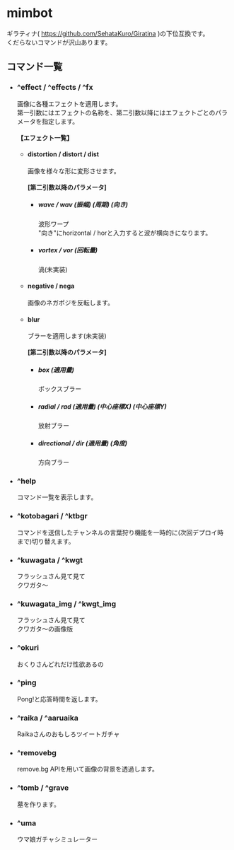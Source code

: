 # mimbot
ギラティナ( https://github.com/SehataKuro/Giratina )の下位互換です。  
くだらないコマンドが沢山あります。  

## コマンド一覧

- ### ^effect / ^effects / ^fx  
    画像に各種エフェクトを適用します。  
    第一引数にはエフェクトの名称を、第二引数以降にはエフェクトごとのパラメータを指定します。  
    <br/>
    **【エフェクト一覧】**  
    - #### distortion / distort / dist  
        画像を様々な形に変形させます。  
        <br/>
        **[第二引数以降のパラメータ]**  
        - ##### wave / wav (振幅) (周期) (向き)  
            波形ワープ  
            "向き"にhorizontal / horと入力すると波が横向きになります。  
        - ##### vortex / vor (回転量)  
            渦(未実装)

    - #### negative / nega  
        画像のネガポジを反転します。  
        
    - #### blur  
        ブラーを適用します(未実装)  
        <br/>
        **[第二引数以降のパラメータ]**  
        - ##### box (適用量)  
            ボックスブラー  
        - ##### radial / rad (適用量) (中心座標X) (中心座標Y)  
            放射ブラー  
        - ##### directional / dir (適用量) (角度)  
            方向ブラー  
        

- ### ^help  
    コマンド一覧を表示します。
    
- ### ^kotobagari / ^ktbgr  
    コマンドを送信したチャンネルの言葉狩り機能を一時的に(次回デプロイ時まで)切り替えます。
    
- ### ^kuwagata / ^kwgt  
    フラッシュさん見て見て  
    クワガタ～
    
- ### ^kuwagata_img / ^kwgt_img  
    フラッシュさん見て見て  
    クワガタ～の画像版
    
- ### ^okuri  
    おくりさんどれだけ性欲あるの

- ### ^ping  
    Pong!と応答時間を返します。

- ### ^raika / ^aaruaika  
    Raikaさんのおもしろツイートガチャ

- ### ^removebg
    remove.bg APIを用いて画像の背景を透過します。
   
- ### ^tomb / ^grave  
    墓を作ります。
    
- ### ^uma  
    ウマ娘ガチャシミュレーター
